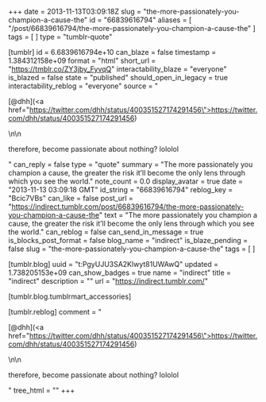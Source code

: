 +++
date = 2013-11-13T03:09:18Z
slug = "the-more-passionately-you-champion-a-cause-the"
id = "66839616794"
aliases = [ "/post/66839616794/the-more-passionately-you-champion-a-cause-the" ]
tags = [ ]
type = "tumblr-quote"

[tumblr]
id = 6.6839616794e+10
can_blaze = false
timestamp = 1.384312158e+09
format = "html"
short_url = "https://tmblr.co/ZY3jby_FyvqQ"
interactability_blaze = "everyone"
is_blazed = false
state = "published"
should_open_in_legacy = true
interactability_reblog = "everyone"
source = "<p>[@dhh](<a href=\"https://twitter.com/dhh/status/400351527174291456\">https://twitter.com/dhh/status/400351527174291456</a>)</p>\n\n<p>therefore, become passionate about nothing? lololol</p>"
can_reply = false
type = "quote"
summary = "The more passionately you champion a cause, the greater the risk it’ll become the only lens through which you see the world."
note_count = 0.0
display_avatar = true
date = "2013-11-13 03:09:18 GMT"
id_string = "66839616794"
reblog_key = "Bcic7VBs"
can_like = false
post_url = "https://indirect.tumblr.com/post/66839616794/the-more-passionately-you-champion-a-cause-the"
text = "The more passionately you champion a cause, the greater the risk it&rsquo;ll become the only lens through which you see the world."
can_reblog = false
can_send_in_message = true
is_blocks_post_format = false
blog_name = "indirect"
is_blaze_pending = false
slug = "the-more-passionately-you-champion-a-cause-the"
tags = [ ]

[tumblr.blog]
uuid = "t:PgyUJU3SA2Klwyt81UWAwQ"
updated = 1.738205153e+09
can_show_badges = true
name = "indirect"
title = "indirect"
description = ""
url = "https://indirect.tumblr.com/"

[tumblr.blog.tumblrmart_accessories]

[tumblr.reblog]
comment = "<p>[@dhh](<a href=\"https://twitter.com/dhh/status/400351527174291456\">https://twitter.com/dhh/status/400351527174291456</a>)</p>\n\n<p>therefore, become passionate about nothing? lololol</p>"
tree_html = ""
+++
